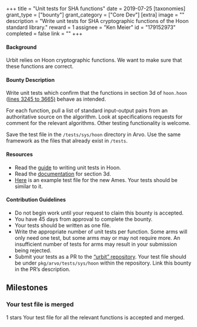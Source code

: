 +++
title = "Unit tests for SHA functions"
date = 2019-07-25
[taxonomies]
grant_type = ["bounty"]
grant_category = ["Core Dev"]
[extra]
image = ""
description = "Write unit tests for SHA cryptographic functions of the Hoon standard library."
reward = 1
assignee = "Ken Meier"
id = "179152973"
completed = false
link = ""
+++

#### Background

Urbit relies on Hoon cryptographic functions. We want to make sure that these functions are correct.

#### Bounty Description

Write unit tests which confirm that the functions in section 3d of `hoon.hoon` ([lines 3245 to 3665)](https://github.com/urbit/urbit/blob/master/pkg/arvo/sys/hoon.hoon#L3245-L3665) behave as intended.

For each function, pull a list of standard input-output pairs from an authoritative source on the algorithm. Look at specifications requests for comment for the relevant algorithms. Other testing functionality is welcome.

Save the test file in the `/tests/sys/hoon` directory in Arvo. Use the same framework as the files that already exist in `/tests`.

#### Resources

* Read the [guide](https://github.com/urbit/urbit/blob/master/pkg/arvo/TESTING.udon) to writing unit tests in Hoon.
* Read the [documentation](https://urbit.org/docs/reference/library/3d/) for section 3d.
* [Here](https://github.com/urbit/urbit/blob/alef2/pkg/arvo/tests/sys/zuse/ordered-map.hoon) is an example test file for the new Ames. Your tests should be similar to it.

#### Contribution Guidelines

* Do not begin work until your request to claim this bounty is accepted.
* You have 45 days from approval to complete the bounty.
* Your tests should be written as one file.
* Write the appropriate number of unit tests per function. Some arms will only need one test, but some arms may or may not require more. An insufficient number of tests for arms may result in your submission being rejected.
* Submit your tests as a PR to the [“urbit” repository](https://github.com/urbit/urbit). Your test file should be under `pkg/arvo/tests/sys/hoon` within the repository. Link this bounty in the PR’s description.

## Milestones


### Your test file is merged
1 stars
Your test file for all the relevant functions is accepted and merged.

    